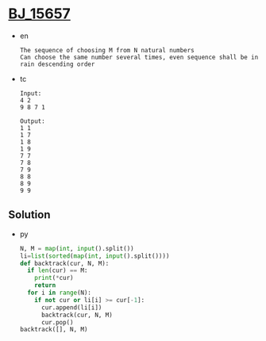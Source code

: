 # [BJ_15657](https://acmicpc.net/problem/15657)

* en

  ```en
  The sequence of choosing M from N natural numbers
  Can choose the same number several times, even sequence shall be in rain descending order
  ```

* tc

  ```tc
  Input:
  4 2
  9 8 7 1

  Output:
  1 1
  1 7
  1 8
  1 9
  7 7
  7 8
  7 9
  8 8
  8 9
  9 9
  ```

## Solution

* py

  ```py
  N, M = map(int, input().split())
  li=list(sorted(map(int, input().split())))
  def backtrack(cur, N, M):
    if len(cur) == M:
      print(*cur)
      return
    for i in range(N):
      if not cur or li[i] >= cur[-1]:
        cur.append(li[i])
        backtrack(cur, N, M)
        cur.pop()
  backtrack([], N, M)
  ```
